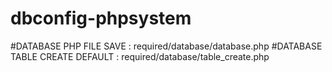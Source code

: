 # dbconfig-phpsystem
#DATABASE PHP FILE SAVE : required/database/database.php
#DATABASE TABLE CREATE DEFAULT : required/database/table_create.php
